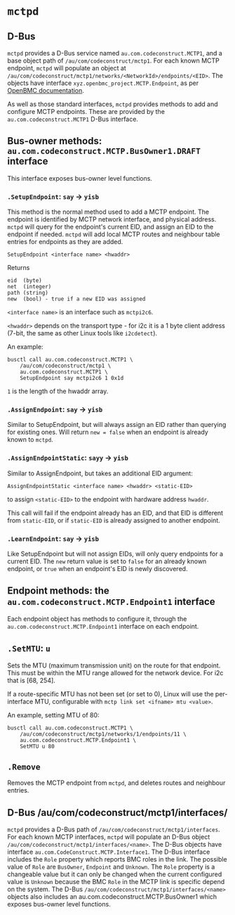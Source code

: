 # `mctpd`

## D-Bus

`mctpd` provides a D-Bus service named `au.com.codeconstruct.MCTP1`, and a base
object path of `/au/com/codeconstruct/mctp1`. For each known MCTP endpoint,
`mctpd` will populate an object at
`/au/com/codeconstruct/mctp1/networks/<NetworkId>/endpoints/<EID>`. The objects have
interface `xyz.openbmc_project.MCTP.Endpoint`, as per [OpenBMC
documentation](https://github.com/openbmc/phosphor-dbus-interfaces/tree/master/yaml/xyz/openbmc_project/MCTP).

As well as those standard interfaces, `mctpd` provides methods to add and
configure MCTP endpoints. These are provided by the `au.com.codeconstruct.MCTP1`
D-Bus interface.

## Bus-owner methods: `au.com.codeconstruct.MCTP.BusOwner1.DRAFT` interface

This interface exposes bus-owner level functions.

### `.SetupEndpoint`: `say` → `yisb`

This method is the normal method used to add a MCTP endpoint. The endpoint is
identified by MCTP network interface, and physical address. `mctpd` will query
for the endpoint's current EID, and assign an EID to the endpoint if needed.
`mctpd` will add local MCTP routes and neighbour table entries for endpoints as
they are added.

`SetupEndpoint <interface name> <hwaddr>`

Returns
```
eid  (byte)
net  (integer)
path (string)
new  (bool) - true if a new EID was assigned
```

`<interface name>` is an interface such as `mctpi2c6`.

`<hwaddr>` depends on the transport type - for i2c it is a 1 byte client address
(7-bit, the same as other Linux tools like `i2cdetect`).


An example:

```shell
busctl call au.com.codeconstruct.MCTP1 \
    /au/com/codeconstruct/mctp1 \
    au.com.codeconstruct.MCTP1 \
    SetupEndpoint say mctpi2c6 1 0x1d
```
`1` is the length of the hwaddr array.

### `.AssignEndpoint`: `say` → `yisb`

Similar to SetupEndpoint, but will always assign an EID rather than querying for
existing ones. Will return `new = false` when an endpoint is already known to
`mctpd`.

### `.AssignEndpointStatic`: `sayy` → `yisb`

Similar to AssignEndpoint, but takes an additional EID argument:

```
AssignEndpointStatic <interface name> <hwaddr> <static-EID>
```

to assign `<static-EID>` to the endpoint with hardware address `hwaddr`.

This call will fail if the endpoint already has an EID, and that EID is
different from `static-EID`, or if `static-EID` is already assigned to another
endpoint.

### `.LearnEndpoint`: `say` → `yisb`

Like SetupEndpoint but will not assign EIDs, will only query endpoints for a
current EID. The `new` return value is set to `false` for an already known
endpoint, or `true` when an endpoint's EID is newly discovered.

## Endpoint methods: the `au.com.codeconstruct.MCTP.Endpoint1` interface

Each endpoint object has methods to configure it, through the
`au.com.codeconstruct.MCTP.Endpoint1` interface on each endpoint.

## `.SetMTU`: `u`

Sets the MTU (maximum transmission unit) on the route for that endpoint. This
must be within the MTU range allowed for the network device. For i2c that is
[68, 254].

If a route-specific MTU has not been set (or set to 0), Linux will use the
per-interface MTU, configurable with `mctp link set <ifname> mtu <value>`.

An example, setting MTU of 80:

```shell
busctl call au.com.codeconstruct.MCTP1 \
    /au/com/codeconstruct/mctp1/networks/1/endpoints/11 \
    au.com.codeconstruct.MCTP.Endpoint1 \
    SetMTU u 80
```

## `.Remove`

Removes the MCTP endpoint from `mctpd`, and deletes routes and neighbour entries.

## D-Bus /au/com/codeconstruct/mctp1/interfaces/<name>

`mctpd` provides a D-Bus path of `/au/com/codeconstruct/mctp1/interfaces`.
For each known MCTP interfaces, `mctpd` will populate an D-Bus object
`/au/com/codeconstruct/mctp1/interfaces/<name>`. The D-Bus objects have
interface `au.com.CodeConstruct.MCTP.Interface1`.
The D-Bus interface includes the `Role` property which reports BMC roles
in the link. The possible value of `Role` are `BusOwner`, `Endpoint` and
`Unknown`. The `Role` property is a changeable value but it can only be
changed when the current configured value is `Unknown` because the BMC
`Role` in the MCTP link is specific depend on the system.
The D-Bus `/au/com/codeconstruct/mctp1/interfaces/<name>` objects also
includes an au.com.codeconstruct.MCTP.BusOwner1 which exposes bus-owner
level functions.
